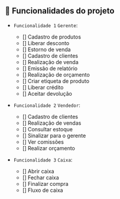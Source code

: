 ## 🔨 Funcionalidades do projeto

- `Funcionalidade 1` `Gerente`: 
   - [] Cadastro de produtos
   - [] Liberar desconto
   - [] Estorno de venda
   - [] Cadastro de clientes
   - [] Realização de venda
   - [] Emissão de relatório
   - [] Realização de orçamento
   - [] Criar etiqueta de produto
   - [] Liberar crédito
   - [] Aceitar devolução

- `Funcionalidade 2` `Vendedor`: 
   - [] Cadastro de clientes
   - [] Realização de vendas
   - [] Consultar estoque
   - [] Sinalizar para o gerente
   - [] Ver comissões
   - [] Realizar orçamento

- `Funcionalidade 3` `Caixa`: 
   - [] Abrir caixa
   - [] Fechar caixa
   - [] Finalizar compra
   - [] Fluxo de caixa